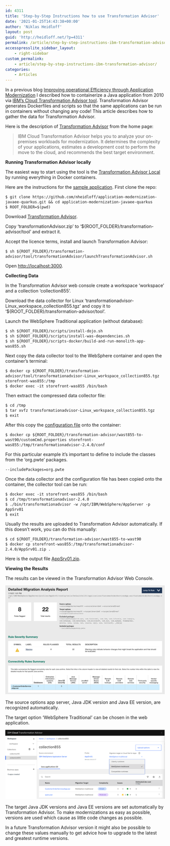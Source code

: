 ```yaml
---
id: 4311
title: 'Step-by-Step Instructions how to use Transformation Advisor'
date: '2021-01-25T14:43:38+00:00'
author: 'Niklas Heidloff'
layout: post
guid: 'http://heidloff.net/?p=4311'
permalink: /article/step-by-step-instructions-ibm-transformation-advisor/
accesspresslite_sidebar_layout:
    - right-sidebar
custom_permalink:
    - article/step-by-step-instructions-ibm-transformation-advisor/
categories:
    - Articles
---
```


In a previous blog [Improving operational Efficiency through Application Modernization](http://heidloff.net/article/improving-operational-efficiency-through-application-modernization/) I described how to containerize a Java application from 2010 via [IBM’s Cloud Transformation Advisor tool](http://heidloff.net/article/improving-operational-efficiency-through-application-modernization/). Transformation Advisor generates Dockerfiles and scripts so that the same applications can be run in containers without changing any code! This article describes how to gather the data for Transformation Advisor.

Here is the description of [Transformation Advisor](https://www.ibm.com/garage/method/practices/learn/ibm-transformation-advisor/) from the home page:

> IBM Cloud Transformation Advisor helps you to analyze your on-premises workloads for modernization. It determines the complexity of your applications, estimates a development cost to perform the move to the cloud, and recommends the best target environment.

**Running Transformation Advisor locally**

The easiest way to start using the tool is the [Transformation Advisor Local](https://www.ibm.com/support/knowledgecenter/en/SS5Q6W/gettingStarted/deployTALocal.html) by running everything in Docker containers.

Here are the instructions for the [sample application](https://github.com/nheidloff/application-modernization-javaee-quarkus). First clone the repo:

```
$ git clone https://github.com/nheidloff/application-modernization-javaee-quarkus.git && cd application-modernization-javaee-quarkus
$ ROOT_FOLDER=$(pwd)
```

Download [Transformation Advisor](https://www.ibm.com/support/knowledgecenter/en/SS5Q6W/gettingStarted/deployTALocal.html).

Copy ‘transformationAdvisor.zip’ to ‘${ROOT\_FOLDER}/transformation-advisor/tool’ and extract it.

Accept the licence terms, install and launch Transformation Advisor:

```
$ sh ${ROOT_FOLDER}/transformation-advisor/tool/transformationAdvisor/launchTransformationAdvisor.sh
```

Open <http://localhost:3000>.

**Collecting Data**

In the Transformation Advisor web console create a workspace ‘workspace’ and a collection ‘collection855’.

Download the data collector for Linux ‘transformationadvisor-Linux\_workspace\_collection855.tgz’ and copy it to ‘${ROOT\_FOLDER}/transformation-advisor/tool’.

Launch the WebSphere Traditional application (without database):

```
$ sh ${ROOT_FOLDER}/scripts/install-dojo.sh
$ sh ${ROOT_FOLDER}/scripts/install-was-dependencies.sh
$ sh ${ROOT_FOLDER}/scripts-docker/build-and-run-monolith-app-was855.sh
```

Next copy the data collector tool to the WebSphere container and open the container’s terminal:

```
$ docker cp ${ROOT_FOLDER}/transformation-advisor/tool/transformationadvisor-Linux_workspace_collection855.tgz storefront-was855:/tmp
$ docker exec -it storefront-was855 /bin/bash
```

Then extract the compressed data collector file:

```
$ cd /tmp
$ tar xvfz transformationadvisor-Linux_workspace_collection855.tgz
$ exit
```

After this copy the [configuration file](https://github.com/nheidloff/application-modernization-javaee-quarkus/blob/master/transformation-advisor/wast855-to-wast90/customCmd.properties) onto the container:

```
$ docker cp ${ROOT_FOLDER}/transformation-advisor/wast855-to-wast90/customCmd.properties storefront-was855:/tmp/transformationadvisor-2.4.0/conf
```

For this particular example it’s important to define to include the classes from the ‘org.pwte’ packages.

```
--includePackages=org.pwte
```

Once the data collector and the configuration file has been copied onto the container, the collector tool can be run:

```
$ docker exec -it storefront-was855 /bin/bash
$ cd /tmp/transformationadvisor-2.4.0
$ ./bin/transformationadvisor -w /opt/IBM/WebSphere/AppServer -p AppSrv01
$ exit
```

Usually the results are uploaded to Transformation Advisor automatically. If this doesn’t work, you can do this manually:

```
$ cd ${ROOT_FOLDER}/transformation-advisor/wast855-to-wast90
$ docker cp storefront-was855:/tmp/transformationadvisor-2.4.0/AppSrv01.zip .
```

Here is the output file [AppSrv01.zip](https://github.com/nheidloff/application-modernization-javaee-quarkus/tree/master/transformation-advisor/wast855-to-wast90).

**Viewing the Results**

The results can be viewed in the Transformation Advisor Web Console.

![image](/assets/img/2021/01/transformation-advisor-results-1.png)

The source options app server, Java JDK version and Java EE version, are recognized automatically.

The target option ‘WebSphere Traditional’ can be chosen in the web application.

![image](/assets/img/2021/01/transformation-advisor-results-2.png)

The target Java JDK versions and Java EE versions are set automatically by Transformation Advisor. To make modernizations as easy as possible, versions are used which cause as little code changes as possible.

In a future Transformation Advisor version it might also be possible to change these values manually to get advice how to upgrade to the latest and greatest runtime versions.